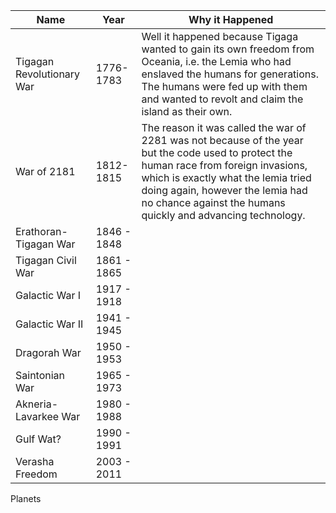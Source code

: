 | Name | Year | Why it Happened | 
|---|---|---| 
| Tigagan Revolutionary War  | 1776-1783 | Well it happened because Tigaga wanted to gain its own freedom from Oceania, i.e. the Lemia who had enslaved the humans for generations. The humans were fed up with them and wanted to revolt and claim the island as their own. | 
| War of 2181 | 1812-1815 | The reason it was called the war of 2281 was not because of the year but the code used to protect the human race from foreign invasions, which is exactly what the lemia tried doing again, however the lemia had no chance against the humans quickly and advancing technology. | 
| Erathoran-Tigagan War | 1846 - 1848 | 
| Tigagan Civil War | 1861 - 1865 | 
| Galactic War I | 1917 - 1918 | 
| Galactic War II | 1941 - 1945 | 
| Dragorah War | 1950 - 1953 | 
| Saintonian War | 1965 - 1973 | 
| Akneria-Lavarkee War | 1980 - 1988 |
| Gulf Wat? | 1990 - 1991 | 
| Verasha Freedom | 2003 - 2011 |


Planets 


